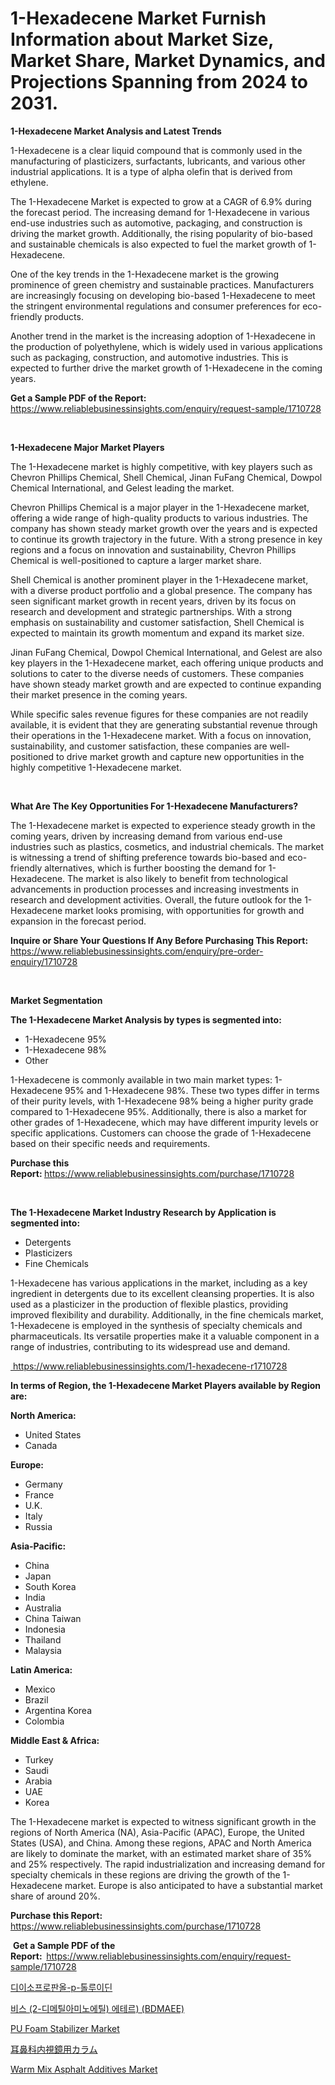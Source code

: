 <p><h1>1-Hexadecene Market Furnish Information about Market Size, Market Share, Market Dynamics, and Projections Spanning from 2024 to 2031.</h1></p><p><strong>1-Hexadecene Market Analysis and Latest Trends</strong></p>
<p><p>1-Hexadecene is a clear liquid compound that is commonly used in the manufacturing of plasticizers, surfactants, lubricants, and various other industrial applications. It is a type of alpha olefin that is derived from ethylene.</p><p>The 1-Hexadecene Market is expected to grow at a CAGR of 6.9% during the forecast period. The increasing demand for 1-Hexadecene in various end-use industries such as automotive, packaging, and construction is driving the market growth. Additionally, the rising popularity of bio-based and sustainable chemicals is also expected to fuel the market growth of 1-Hexadecene.</p><p>One of the key trends in the 1-Hexadecene market is the growing prominence of green chemistry and sustainable practices. Manufacturers are increasingly focusing on developing bio-based 1-Hexadecene to meet the stringent environmental regulations and consumer preferences for eco-friendly products.</p><p>Another trend in the market is the increasing adoption of 1-Hexadecene in the production of polyethylene, which is widely used in various applications such as packaging, construction, and automotive industries. This is expected to further drive the market growth of 1-Hexadecene in the coming years.</p></p>
<p><strong>Get a Sample PDF of the Report:&nbsp;</strong> <a href="https://www.reliablebusinessinsights.com/enquiry/request-sample/1710728">https://www.reliablebusinessinsights.com/enquiry/request-sample/1710728</a></p>
<p>&nbsp;</p>
<p><strong>1-Hexadecene Major Market Players</strong></p>
<p><p>The 1-Hexadecene market is highly competitive, with key players such as Chevron Phillips Chemical, Shell Chemical, Jinan FuFang Chemical, Dowpol Chemical International, and Gelest leading the market. </p><p>Chevron Phillips Chemical is a major player in the 1-Hexadecene market, offering a wide range of high-quality products to various industries. The company has shown steady market growth over the years and is expected to continue its growth trajectory in the future. With a strong presence in key regions and a focus on innovation and sustainability, Chevron Phillips Chemical is well-positioned to capture a larger market share.</p><p>Shell Chemical is another prominent player in the 1-Hexadecene market, with a diverse product portfolio and a global presence. The company has seen significant market growth in recent years, driven by its focus on research and development and strategic partnerships. With a strong emphasis on sustainability and customer satisfaction, Shell Chemical is expected to maintain its growth momentum and expand its market size.</p><p>Jinan FuFang Chemical, Dowpol Chemical International, and Gelest are also key players in the 1-Hexadecene market, each offering unique products and solutions to cater to the diverse needs of customers. These companies have shown steady market growth and are expected to continue expanding their market presence in the coming years.</p><p>While specific sales revenue figures for these companies are not readily available, it is evident that they are generating substantial revenue through their operations in the 1-Hexadecene market. With a focus on innovation, sustainability, and customer satisfaction, these companies are well-positioned to drive market growth and capture new opportunities in the highly competitive 1-Hexadecene market.</p></p>
<p>&nbsp;</p>
<p><strong>What Are The Key Opportunities For 1-Hexadecene Manufacturers?</strong></p>
<p><p>The 1-Hexadecene market is expected to experience steady growth in the coming years, driven by increasing demand from various end-use industries such as plastics, cosmetics, and industrial chemicals. The market is witnessing a trend of shifting preference towards bio-based and eco-friendly alternatives, which is further boosting the demand for 1-Hexadecene. The market is also likely to benefit from technological advancements in production processes and increasing investments in research and development activities. Overall, the future outlook for the 1-Hexadecene market looks promising, with opportunities for growth and expansion in the forecast period.</p></p>
<p><strong>Inquire or Share Your Questions If Any Before Purchasing This Report:</strong> <a href="https://www.reliablebusinessinsights.com/enquiry/pre-order-enquiry/1710728">https://www.reliablebusinessinsights.com/enquiry/pre-order-enquiry/1710728</a></p>
<p>&nbsp;</p>
<p><strong>Market Segmentation</strong></p>
<p><strong>The 1-Hexadecene Market Analysis by types is segmented into:</strong></p>
<p><ul><li>1-Hexadecene 95%</li><li>1-Hexadecene 98%</li><li>Other</li></ul></p>
<p><p>1-Hexadecene is commonly available in two main market types: 1-Hexadecene 95% and 1-Hexadecene 98%. These two types differ in terms of their purity levels, with 1-Hexadecene 98% being a higher purity grade compared to 1-Hexadecene 95%. Additionally, there is also a market for other grades of 1-Hexadecene, which may have different impurity levels or specific applications. Customers can choose the grade of 1-Hexadecene based on their specific needs and requirements.</p></p>
<p><strong>Purchase this Report:&nbsp;</strong><a href="https://www.reliablebusinessinsights.com/purchase/1710728">https://www.reliablebusinessinsights.com/purchase/1710728</a></p>
<p>&nbsp;</p>
<p><strong>The 1-Hexadecene Market Industry Research by Application is segmented into:</strong></p>
<p><ul><li>Detergents</li><li>Plasticizers</li><li>Fine Chemicals</li></ul></p>
<p><p>1-Hexadecene has various applications in the market, including as a key ingredient in detergents due to its excellent cleansing properties. It is also used as a plasticizer in the production of flexible plastics, providing improved flexibility and durability. Additionally, in the fine chemicals market, 1-Hexadecene is employed in the synthesis of specialty chemicals and pharmaceuticals. Its versatile properties make it a valuable component in a range of industries, contributing to its widespread use and demand.</p></p>
<p><a href="https://www.reliablebusinessinsights.com/1-hexadecene-r1710728">&nbsp;https://www.reliablebusinessinsights.com/1-hexadecene-r1710728</a></p>
<p><strong>In terms of Region, the 1-Hexadecene Market Players available by Region are:</strong></p>
<p>
    <p> <strong> North America: </strong>
        <ul>
            <li>United States</li>
            <li>Canada</li>
        </ul>
        </p> 
    <p> <strong> Europe: </strong>
        <ul>
            <li>Germany</li>
            <li>France</li>
            <li>U.K.</li>
            <li>Italy</li>
            <li>Russia</li>
        </ul>
        </p> 
    <p> <strong> Asia-Pacific: </strong>
        <ul>
            <li>China</li>
            <li>Japan</li>
            <li>South Korea</li>
            <li>India</li>
            <li>Australia</li>
            <li>China Taiwan</li>
            <li>Indonesia</li>
            <li>Thailand</li>
            <li>Malaysia</li>
        </ul>
        </p> 
    <p> <strong> Latin America: </strong>
        <ul>
            <li>Mexico</li>
            <li>Brazil</li>
            <li>Argentina Korea</li>
            <li>Colombia</li>
        </ul>
        </p> 
    <p> <strong> Middle East & Africa: </strong>
        <ul>
            <li>Turkey</li>
            <li>Saudi</li>
            <li>Arabia</li>
            <li>UAE</li>
            <li>Korea</li>
        </ul>
    </p>
    </p>
<p><p>The 1-Hexadecene market is expected to witness significant growth in the regions of North America (NA), Asia-Pacific (APAC), Europe, the United States (USA), and China. Among these regions, APAC and North America are likely to dominate the market, with an estimated market share of 35% and 25% respectively. The rapid industrialization and increasing demand for specialty chemicals in these regions are driving the growth of the 1-Hexadecene market. Europe is also anticipated to have a substantial market share of around 20%.</p></p>
<p><strong>Purchase this Report: </strong><a href="https://www.reliablebusinessinsights.com/purchase/1710728">https://www.reliablebusinessinsights.com/purchase/1710728</a></p>
<p>&nbsp;<strong>Get a Sample PDF of the Report:&nbsp;&nbsp;</strong><a href="https://www.reliablebusinessinsights.com/enquiry/request-sample/1710728">https://www.reliablebusinessinsights.com/enquiry/request-sample/1710728</a></p>
<p><strong></strong></p>
<p><p><a href="https://github.com/OliverBarry1954/Market-Research-Report-List-1/blob/main/4867968107092.md">디이소프로판올-p-톨루이딘</a></p><p><a href="https://github.com/trmesnao7959541/Market-Research-Report-List-2/blob/main/4552331107093.md">비스 (2-디메틸아미노에틸) 에테르) (BDMAEE)</a></p><p><a href="https://github.com/LiamDavis60/Market-Research-Report-List-1/blob/main/pu-foam-stabilizer-market.md">PU Foam Stabilizer Market</a></p><p><a href="https://github.com/mcbeesbxa270/Market-Research-Report-List-2/blob/main/6090899126518.md">耳鼻科内視鏡用カラム</a></p><p><a href="https://github.com/ChiragRp1/Market-Research-Report-List-5/blob/main/warm-mix-asphalt-additives-market.md">Warm Mix Asphalt Additives Market</a></p></p>